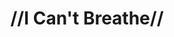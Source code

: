 ---
pid: llp155
title: "//I Can't Breathe//"
location_transcription: On mount Everest
coordinates: "[86.868542411848, 28.008809579126]"
zipcode: '19120'
gen_neighborhood: North Philadelphia
neighborhood: Logan,Olney
outside_phl: 
age: '12'
age_range: 6-13
instagram: 
image_file_name: llp_155.jpg
proposal_transcription: |-
  He is on Mount Everest. He needs a oxygen tank because the higher you go the harder to breath

  Oxygen tank
topic: Environment,Pop Culture,Technology,Violence
topic_summary: 0, 0, 0, 0
type: Sculpture Statue
keywords_other: mount everest, i can't breathe, eric garner
credit: Hurley Perez
image_labels: 
twitter: 
facebook: 
permalink: "/monuments/llp155/"
layout: item-page
---